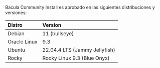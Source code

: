 Bacula Community Install es aprobado en las siguientes distribuciones y versiones:

| Distro       | Version                       |
| :---         | :---                          |
| Debian       | 11 (bullseye)                 |
| Oracle Linux | 9.3                           |
| Ubuntu       | 22.04.4 LTS (Jammy Jellyfish) |
| Rocky        | Rocky Linux 9.3 (Blue Onyx)   |

